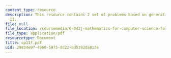```yaml
---
content_type: resource
description: This resource contains 2 set of problems based on generating functions
  II.
file: null
file_location: /coursemedia/6-042j-mathematics-for-computer-science-fall-2005/29834e9749605975dd22ad5392da813e_cp11f.pdf
file_type: application/pdf
resourcetype: Document
title: cp11f.pdf
uid: 29834e97-4960-5975-dd22-ad5392da813e
---
```

